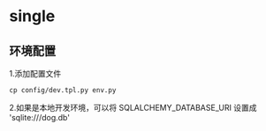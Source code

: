 # single

## 环境配置
1.添加配置文件

```
cp config/dev.tpl.py env.py
```
2.如果是本地开发环境，可以将 SQLALCHEMY_DATABASE_URI 设置成 'sqlite:///dog.db'



